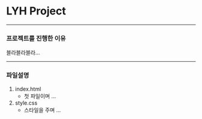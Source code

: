 # LYH Project

------------

### 프로젝트를 진행한 이유
블라블라블라...

------------

### 파일설명
1. index.html
    - 첫 파일이며 ...
2. style.css
    - 스타일을 주며 ...    
